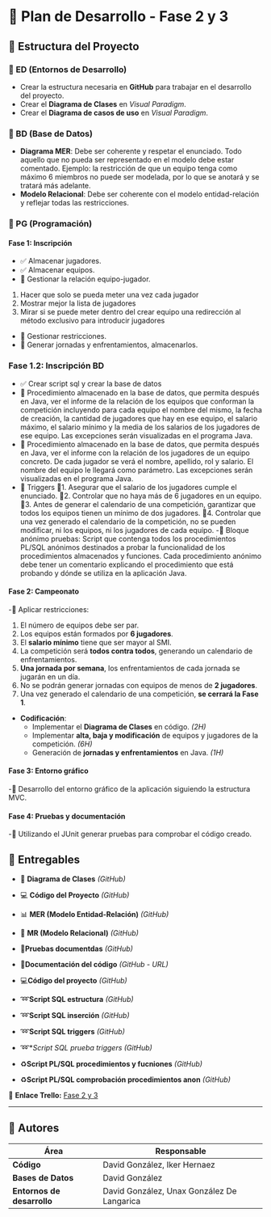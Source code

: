 # 📌 Plan de Desarrollo - Fase 2 y 3

## 📂 Estructura del Proyecto

### 🔹 ED (Entornos de Desarrollo)
- Crear la estructura necesaria en **GitHub** para trabajar en el desarrollo del proyecto.
- Crear el **Diagrama de Clases** en *Visual Paradigm*.
- Crear el **Diagrama de casos de uso** en *Visual Paradigm*.

### 🔹 BD (Base de Datos)
- **Diagrama MER**: Debe ser coherente y respetar el enunciado. Todo aquello que no pueda ser representado en el modelo debe estar comentado. Ejemplo: la restricción de que un equipo tenga como máximo 6 miembros no puede ser modelada, por lo que se anotará y se tratará más adelante.
- **Modelo Relacional**: Debe ser coherente con el modelo entidad-relación y reflejar todas las restricciones.

### 🔹 PG (Programación)
#### **Fase 1: Inscripción**
- ✅ Almacenar jugadores.
- ✅ Almacenar equipos.
- 🔄 Gestionar la relación equipo-jugador.
1. Hacer que solo se pueda meter una vez cada jugador
2. Mostrar mejor la lista de jugadores
3. Mirar si se puede meter dentro del crear equipo una redirección al método exclusivo para introducir jugadores
- 🔄 Gestionar restricciones.
- 🔄 Generar jornadas y enfrentamientos, almacenarlos.

### **Fase 1.2: Inscripción BD**

- ✅ Crear script sql y crear la base de datos
- 🔄 Procedimiento almacenado en la base de datos, que permita después en Java, ver el
informe de la relación de los equipos que conforman la competición incluyendo para
cada equipo el nombre del mismo, la fecha de creación, la cantidad de jugadores que
hay en ese equipo, el salario máximo, el salario mínimo y la media de los salarios de los
jugadores de ese equipo. Las excepciones serán visualizadas en el programa Java.
- 🔄 Procedimiento almacenado en la base de datos, que permita después en Java, ver el
informe con la relación de los jugadores de un equipo concreto. De cada jugador se
verá el nombre, apellido, rol y salario. El nombre del equipo le llegará como
parámetro. Las excepciones serán visualizadas en el programa Java.
- 🔄 Triggers
🔄1. Asegurar que el salario de los jugadores cumple el enunciado.
🔄2. Controlar que no haya más de 6 jugadores en un equipo.
🔄3. Antes de generar el calendario de una competición, garantizar que todos los
      equipos tienen un mínimo de dos jugadores.
🔄4. Controlar que una vez generado el calendario de la competición, no se pueden
    modificar, ni los equipos, ni los jugadores de cada equipo.
-🔄 Bloque anónimo pruebas: Script que contenga todos los procedimientos PL/SQL anónimos
destinados a probar la funcionalidad de los procedimientos almacenados y
funciones. Cada procedimiento anónimo debe tener un comentario explicando el
procedimiento que está probando y dónde se utiliza en la aplicación Java.


#### **Fase 2: Campeonato**
-🔄 Aplicar restricciones:
  1. El número de equipos debe ser par.
  2. Los equipos están formados por **6 jugadores**.
  3. El **salario mínimo** tiene que ser mayor al SMI.
  4. La competición será **todos contra todos**, generando un calendario de enfrentamientos.
  5. **Una jornada por semana**, los enfrentamientos de cada jornada se jugarán en un día.
  6. No se podrán generar jornadas con equipos de menos de **2 jugadores**.
  7. Una vez generado el calendario de una competición, **se cerrará la Fase 1**.

- **Codificación**:
  - Implementar el **Diagrama de Clases** en código. *(2H)*
  - Implementar **alta, baja y modificación** de equipos y jugadores de la competición. *(6H)*
  - Generación de **jornadas y enfrentamientos** en Java. *(1H)*

#### **Fase 3: Entorno gráfico**
-🔄 Desarrollo del entorno gráfico de la aplicación siguiendo la estructura MVC.

#### **Fase 4: Pruebas y documentación**
-🔄 Utilizando el JUnit generar pruebas para comprobar el código creado.

## 📌 Entregables
- 📜 **Diagrama de Clases** *(GitHub)*
- 💻 **Código del Proyecto** *(GitHub)*
- 📊 **MER (Modelo Entidad-Relación)** *(GitHub)*
- 🔗 **MR (Modelo Relacional)** *(GitHub)*

- 🧾**Pruebas documentdas** *(GitHub)*
- 📃**Documentación del código** *(GitHub - URL)*
- 💻**Código del proyecto** *(GitHub)*
- ➿**Script SQL estructura** *(GitHub)*
- ➿**Script SQL inserción** *(GitHub)*
- ➿**Script SQL triggers** *(GitHub)*
- ➿**Script SQL prueba triggers* *(GitHub)*
- ♻️**Script PL/SQL procedimientos y fucniones** *(GitHub)*
- ♻️**Script PL/SQL comprobación procedimientos anon** *(GitHub)*


🔗 **Enlace Trello:** [Fase 2 y 3](https://trello.com/invite/b/67a5fdba23077d7eb9092b51/ATTI11bc185a410123f4e961ff19b7b7448bE6422D45/fase-2)

---

## 👥 Autores

| Área | Responsable |
|-------|-----------------------------|
| **Código** | David González, Iker Hernaez |
| **Bases de Datos** | David González |
| **Entornos de desarrollo** | David González, Unax González De Langarica |

